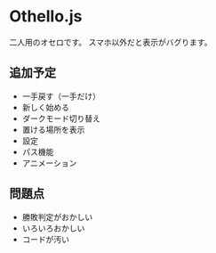 # Othello.js

二人用のオセロです。
スマホ以外だと表示がバグります。

## 追加予定
- 一手戻す（一手だけ）
- 新しく始める
- ダークモード切り替え
- 置ける場所を表示
- 設定
- パス機能
- アニメーション

## 問題点
- 勝敗判定がおかしい
- いろいろおかしい
- コードが汚い